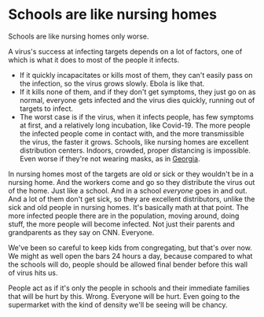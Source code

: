 # Schools are like nursing homes
Schools are like nursing homes only worse. 

A virus's success at infecting targets depends on a lot of factors, one of which is what it does to most of the people it infects. 
* If it quickly incapacitates or kills most of them, they can't easily pass on the infection, so the virus grows slowly. Ebola is like that. 
* If it kills none of them, and if they don't get symptoms, they just go on as normal, everyone gets infected and the virus dies quickly, running out of targets to infect. 
* The worst case is if the virus, when it infects people, has few symptoms at first, and a relatively long incubation, like Covid-19. The more people the infected people come in contact with, and the more transmissible the virus, the faster it grows. Schools, like nursing homes are excellent distribution centers. Indoors, crowded, proper distancing is impossible. Even worse if they're not wearing masks, as in <a href="https://www.cnn.com/2020/08/07/us/georgia-teen-photo-crowded-school-hallway-trnd/">Georgia</a>.  

In nursing homes most of the targets are old or sick or they wouldn't be in a nursing home. And the workers come and go so they distribute the virus out of the home. Just like a school. And in a school <i>everyone</i> goes in and out. And a lot of them don't get sick, so they are excellent distributors, unlike the sick and old people in nursing homes. It's basically math at that point. The more infected people there are in the population, moving around, doing stuff, the more people will become infected. Not just their parents and grandparents as they say on CNN. Everyone. 

We've been so careful to keep kids from congregating, but that's over now. We might as well open the bars 24 hours a day, because compared to what the schools will do, people should be allowed final bender before this wall of virus hits us. 

People act as if it's only the people in schools and their immediate families that will be hurt by this. Wrong. Everyone will be hurt. Even going to the supermarket with the kind of density we'll be seeing will be chancy. 

